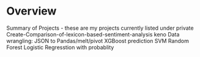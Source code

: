 # Overview
Summary of Projects - these are my projects currently listed under private 
Create-Comparison-of-lexicon-based-sentiment-analysis
keno
Data wrangling: JSON to Pandas/melt/pivot
XGBoost prediction
SVM
Random Forest
Logistic Regresstion with probablity
